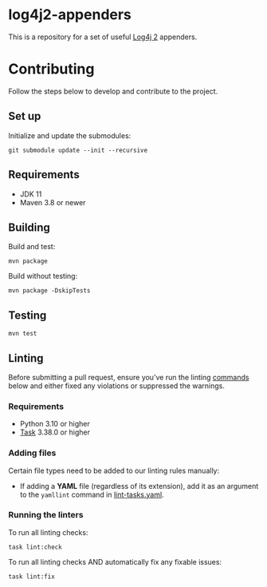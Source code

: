 # log4j2-appenders
This is a repository for a set of useful [Log4j 2][log4j2] appenders.

# Contributing
Follow the steps below to develop and contribute to the project.

## Set up
Initialize and update the submodules:
```shell
git submodule update --init --recursive
```

## Requirements

* JDK 11
* Maven 3.8 or newer

## Building
Build and test:
```shell
mvn package
```

Build without testing:
```shell
mvn package -DskipTests
```

## Testing
```shell
mvn test
```

## Linting
Before submitting a pull request, ensure you’ve run the linting [commands](#running-the-linters)
below and either fixed any violations or suppressed the warnings.

### Requirements
* Python 3.10 or higher
* [Task] 3.38.0 or higher

### Adding files
Certain file types need to be added to our linting rules manually:

* If adding a **YAML** file (regardless of its extension), add it as an argument to the `yamllint`
  command in [lint-tasks.yaml](lint-tasks.yaml).

### Running the linters
To run all linting checks:
```shell
task lint:check
```

To run all linting checks AND automatically fix any fixable issues:
```shell
task lint:fix
```

[log4j2]: https://logging.apache.org/log4j/2.x/index.html
[Task]: https://taskfile.dev
